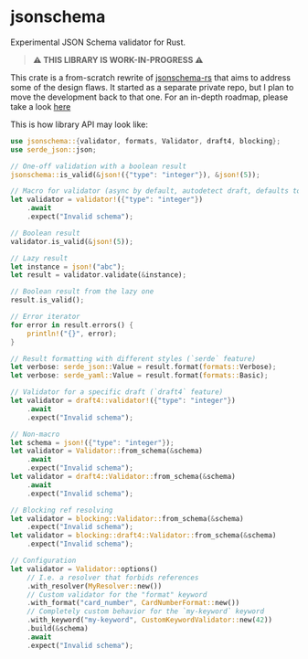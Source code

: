 # jsonschema

Experimental JSON Schema validator for Rust.

> **⚠️ THIS LIBRARY IS WORK-IN-PROGRESS ⚠️**

This crate is a from-scratch rewrite of [jsonschema-rs](https://github.com/Stranger6667/jsonschema-rs) that aims to address some of the design flaws.
It started as a separate private repo, but I plan to move the development back to that one.
For an in-depth roadmap, please take a look [here](https://github.com/Stranger6667/jsonschema/issues/1)

This is how library API may look like:

```rust
use jsonschema::{validator, formats, Validator, draft4, blocking};
use serde_json::json;

// One-off validation with a boolean result
jsonschema::is_valid(&json!({"type": "integer"}), &json!(5));

// Macro for validator (async by default, autodetect draft, defaults to latest)
let validator = validator!({"type": "integer"})
    .await
    .expect("Invalid schema");

// Boolean result
validator.is_valid(&json!(5));

// Lazy result
let instance = json!("abc");
let result = validator.validate(&instance);

// Boolean result from the lazy one
result.is_valid();

// Error iterator
for error in result.errors() {
    println!("{}", error);
}

// Result formatting with different styles (`serde` feature)
let verbose: serde_json::Value = result.format(formats::Verbose);
let verbose: serde_yaml::Value = result.format(formats::Basic);

// Validator for a specific draft (`draft4` feature)
let validator = draft4::validator!({"type": "integer"})
    .await
    .expect("Invalid schema");

// Non-macro
let schema = json!({"type": "integer"});
let validator = Validator::from_schema(&schema)
    .await
    .expect("Invalid schema");
let validator = draft4::Validator::from_schema(&schema)
    .await
    .expect("Invalid schema");

// Blocking ref resolving
let validator = blocking::Validator::from_schema(&schema)
    .expect("Invalid schema");
let validator = blocking::draft4::Validator::from_schema(&schema)
    .expect("Invalid schema");

// Configuration
let validator = Validator::options()
    // I.e. a resolver that forbids references
    .with_resolver(MyResolver::new())
    // Custom validator for the "format" keyword
    .with_format("card_number", CardNumberFormat::new())
    // Completely custom behavior for the `my-keyword` keyword
    .with_keyword("my-keyword", CustomKeywordValidator::new(42))
    .build(&schema)
    .await
    .expect("Invalid schema");
```
